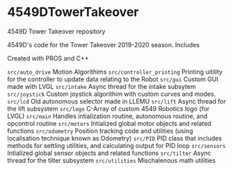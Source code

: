 # 4549DTowerTakeover
4549D Tower Takeover repository

4549D's code for the Tower Takeover 2019-2020 season. Includes 

Created with PROS and C++

`src/auto_drive` Motion Algorithims
`src/controller_printing` Printing uitility for the controller to update data relating to the Robot
`src/gui` Custom GUI made with LVGL
`src/intake` Async thread for the intake subsytem
`src/joystick` Custom joystick algorithim with custom curves and modes.
`src/lcd` Old autonomous selector made in LLEMU
`src/lift` Async thread for the lift subsystem
`src/logo` C-Array of custom 4549 Robotics logo (for LVGL)
`src/main` Handles intialization routine, autonomous routine, and opcontrol routine
`src/motors` Intialized global motor objects and related functions
`src/odometry` Position tracking code and utilities (using localisation technique known as Odometry)
`src/PID` PID class that includes methods for settling utilities, and calculating output for PID loop
`src/sensors` Intialized global sensor objects and related functions
`src/tilter` Async thread for the tilter subsystem
`src/utilities` Mischalenous math utilities
